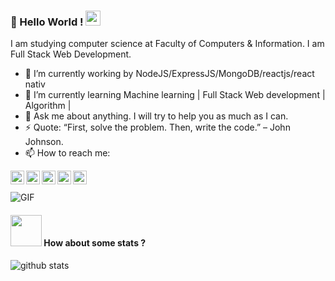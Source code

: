 ### 👋 Hello World !  <img src="https://github.com/TheDudeThatCode/TheDudeThatCode/blob/master/Assets/Earth.gif" width="24px">
    
I am studying computer science at Faculty of Computers & Information. I am Full Stack Web Development. 

- 🔭 I’m currently working by NodeJS/ExpressJS/MongoDB/reactjs/react nativ
- 🌱 I’m currently learning Machine learning | Full Stack Web development | Algorithm |
- 💬 Ask me about anything. I will try to help you as much as I can.
- ⚡ Quote: “First, solve the problem. Then, write the code.” – John Johnson.
- 📫 How to reach me:

<a href="https://stackoverflow.com/users/13516633/mostafa-soltan">
  <img align="left" alt="Mostafa Sultan" width="22px" src="https://cdn.jsdelivr.net/npm/simple-icons@v3/icons/stackoverflow.svg" />
</a>
<a href="https://www.linkedin.com/in/mostafa-sultan/">
  <img align="left" alt="Mostafa Sultar" width="22px" src="https://cdn.jsdelivr.net/npm/simple-icons@v3/icons/linkedin.svg" />
</a>
<a href="https://twitter.com/mostafa68774741">
  <img align="left" alt="Mostafa Sulta | Twitter" width="22px" src="https://cdn.jsdelivr.net/npm/simple-icons@v3/icons/twitter.svg" />
</a>
<a href="https://www.facebook.com/mostafasoltan82/">
  <img align="left" alt="Mostafa Sulta" width="22px" src="https://cdn.jsdelivr.net/npm/simple-icons@v3/icons/facebook.svg" />
</a>
<a href="https://github.com/mostafa-sultan/">
  <img align="left" alt="Mostafa Sultan" width="22px" src="https://cdn.jsdelivr.net/npm/simple-icons@v3/icons/github.svg" />
</a>

<br><br>
  <img align="center" alt="GIF" src="https://media.giphy.com/media/836HiJc7pgzy8iNXCn/giphy.gif" />

#### <img src="https://media.giphy.com/media/VgCDAzcKvsR6OM0uWg/giphy.gif" width="50"> How about some stats ?
![github stats](https://github-readme-stats.vercel.app/api?username=mostafa-sultan&show_icons=true&theme=dark)
